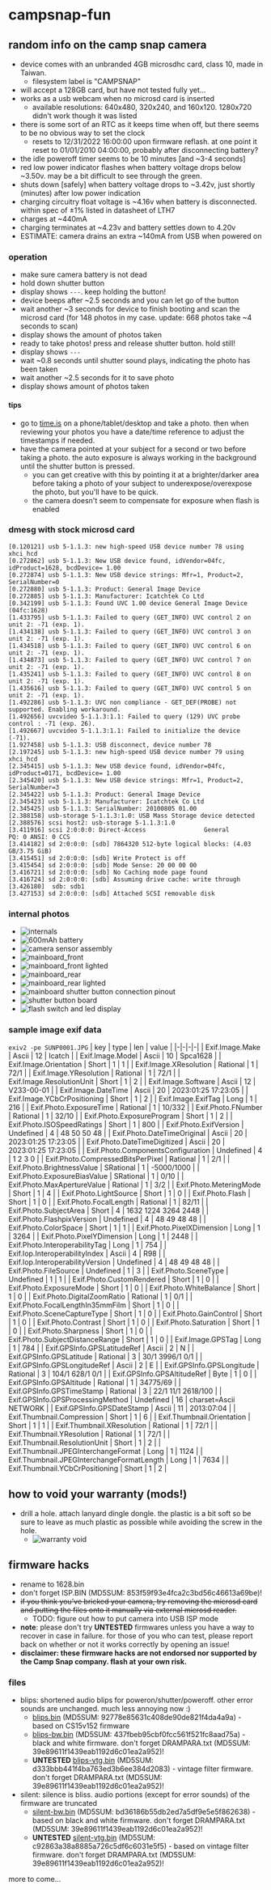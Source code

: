 # campsnap-fun

## random info on the camp snap camera
* device comes with an unbranded 4GB microsdhc card, class 10, made in Taiwan.
  * filesystem label is "CAMPSNAP"
* will accept a 128GB card, but have not tested fully yet...
* works as a usb webcam when no microsd card is inserted
  * available resolutions: 640x480, 320x240, and 160x120. 1280x720 didn't work though it was listed
* there is some sort of an RTC as it keeps time when off, but there seems to be no obvious way to set the clock
  * resets to 12/31/2022 16:00:00 upon firmware reflash. at one point it reset to 01/01/2010 04:00:00, probably after disconnecting battery?
* the idle poweroff timer seems to be 10 minutes \[and ~3-4 seconds\]
* red low power indicator flashes when battery voltage drops below ~3.50v. may be a bit difficult to see through the green.
* shuts down \[safely\] when battery voltage drops to ~3.42v, just shortly (minutes) after low power indication
* charging circuitry float voltage is ~4.16v when battery is disconnected. within spec of ±1% listed in datasheet of LTH7
* charges at ~440mA
* charging terminates at ~4.23v and battery settles down to 4.20v
* ESTIMATE: camera drains an extra ~140mA from USB when powered on

### operation
* make sure camera battery is not dead
* hold down shutter button
* display shows `---`. keep holding the button!
* device beeps after ~2.5 seconds and you can let go of the button
* wait another ~3 seconds for device to finish booting and scan the microsd card (for 148 photos in my case. update: 668 photos take ~4 seconds to scan)
* display shows the amount of photos taken
* ready to take photos! press and release shutter button. hold still!
* display shows `---`
* wait ~0.8 seconds until shutter sound plays, indicating the photo has been taken
* wait another ~2.5 seconds for it to save photo
* display shows amount of photos taken
#### tips
* go to [time.is](https://time.is) on a phone/tablet/desktop and take a photo. then when reviewing your photos you have a date/time reference to adjust the timestamps if needed.
* have the camera pointed at your subject for a second or two before taking a photo. the auto exposure is always working in the background until the shutter button is pressed.
  * you can get creative with this by pointing it at a brighter/darker area before taking a photo of your subject to underexpose/overexpose the photo, but you'll have to be quick.
  * the camera doesn't seem to compensate for exposure when flash is enabled

### dmesg with stock microsd card
```
[0.120121] usb 5-1.1.3: new high-speed USB device number 78 using xhci_hcd
[0.272862] usb 5-1.1.3: New USB device found, idVendor=04fc, idProduct=1628, bcdDevice= 1.00
[0.272874] usb 5-1.1.3: New USB device strings: Mfr=1, Product=2, SerialNumber=0
[0.272880] usb 5-1.1.3: Product: General Image Device
[0.272885] usb 5-1.1.3: Manufacturer: Icatchtek Co Ltd 
[0.342199] usb 5-1.1.3: Found UVC 1.00 device General Image Device (04fc:1628)
[1.433795] usb 5-1.1.3: Failed to query (GET_INFO) UVC control 2 on unit 2: -71 (exp. 1).
[1.434138] usb 5-1.1.3: Failed to query (GET_INFO) UVC control 3 on unit 2: -71 (exp. 1).
[1.434518] usb 5-1.1.3: Failed to query (GET_INFO) UVC control 6 on unit 2: -71 (exp. 1).
[1.434873] usb 5-1.1.3: Failed to query (GET_INFO) UVC control 7 on unit 2: -71 (exp. 1).
[1.435241] usb 5-1.1.3: Failed to query (GET_INFO) UVC control 8 on unit 2: -71 (exp. 1).
[1.435616] usb 5-1.1.3: Failed to query (GET_INFO) UVC control 5 on unit 2: -71 (exp. 1).
[1.492286] usb 5-1.1.3: UVC non compliance - GET_DEF(PROBE) not supported. Enabling workaround.
[1.492656] uvcvideo 5-1.1.3:1.1: Failed to query (129) UVC probe control : -71 (exp. 26).
[1.492667] uvcvideo 5-1.1.3:1.1: Failed to initialize the device (-71).
[1.927458] usb 5-1.1.3: USB disconnect, device number 78
[2.197245] usb 5-1.1.3: new high-speed USB device number 79 using xhci_hcd
[2.345415] usb 5-1.1.3: New USB device found, idVendor=04fc, idProduct=0171, bcdDevice= 1.00
[2.345420] usb 5-1.1.3: New USB device strings: Mfr=1, Product=2, SerialNumber=3
[2.345422] usb 5-1.1.3: Product: General Image Device
[2.345423] usb 5-1.1.3: Manufacturer: Icatchtek Co Ltd 
[2.345425] usb 5-1.1.3: SerialNumber: 20100805 01.00
[2.388158] usb-storage 5-1.1.3:1.0: USB Mass Storage device detected
[2.388576] scsi host2: usb-storage 5-1.1.3:1.0
[3.411916] scsi 2:0:0:0: Direct-Access                General             PQ: 0 ANSI: 0 CCS
[3.414182] sd 2:0:0:0: [sdb] 7864320 512-byte logical blocks: (4.03 GB/3.75 GiB)
[3.415451] sd 2:0:0:0: [sdb] Write Protect is off
[3.415454] sd 2:0:0:0: [sdb] Mode Sense: 20 00 00 00
[3.416721] sd 2:0:0:0: [sdb] No Caching mode page found
[3.416724] sd 2:0:0:0: [sdb] Assuming drive cache: write through
[3.426180]  sdb: sdb1
[3.427153] sd 2:0:0:0: [sdb] Attached SCSI removable disk
```

### internal photos
* ![internals](./images/IMG_20231210_153403977.jpg)
* ![600mAh battery](./images/battery.jpg)
* ![camera sensor assembly](./images/camera_assembly.jpg)
* ![mainboard_front](./images/mainboard_front.jpg)
* ![mainboard_front lighted](./images/mainboard_front_lighted.jpg)
* ![mainboard_rear](./images/mainboard_rear.jpg)
* ![mainboard_rear lighted](./images/mainboard_rear_lighted.jpg)
* ![mainboard shutter button connection pinout](./images/mainboard_shutter_button_connection.jpg)
* ![shutter button board](./images/shutter_button_board.jpg)
* ![flash switch and led display](./images/flash_switch.jpg)

### sample image exif data
`exiv2 -pe SUNP0001.JPG`
| key | type | len | value |
|-|-|-|-|
| Exif.Image.Make | Ascii | 12 | Icatch |
| Exif.Image.Model | Ascii | 10 | Spca1628 |
| Exif.Image.Orientation | Short | 1 | 1 |
| Exif.Image.XResolution | Rational | 1 | 72/1 |
| Exif.Image.YResolution | Rational | 1 | 72/1 |
| Exif.Image.ResolutionUnit | Short | 1 | 2 |
| Exif.Image.Software | Ascii | 12 | V233-00-01 |
| Exif.Image.DateTime | Ascii | 20 | 2023:01:25 17:23:05 |
| Exif.Image.YCbCrPositioning | Short | 1 | 2 |
| Exif.Image.ExifTag | Long | 1 | 216 |
| Exif.Photo.ExposureTime | Rational | 1 | 10/332 |
| Exif.Photo.FNumber | Rational | 1 | 32/10 |
| Exif.Photo.ExposureProgram | Short | 1 | 2 |
| Exif.Photo.ISOSpeedRatings | Short | 1 | 800 |
| Exif.Photo.ExifVersion | Undefined | 4 | 48 50 50 48 |
| Exif.Photo.DateTimeOriginal | Ascii | 20 | 2023:01:25 17:23:05 |
| Exif.Photo.DateTimeDigitized | Ascii | 20 | 2023:01:25 17:23:05 |
| Exif.Photo.ComponentsConfiguration | Undefined | 4 | 1 2 3 0 |
| Exif.Photo.CompressedBitsPerPixel | Rational | 1 | 2/1 |
| Exif.Photo.BrightnessValue | SRational | 1 | -5000/1000 |
| Exif.Photo.ExposureBiasValue | SRational | 1 | 0/10 |
| Exif.Photo.MaxApertureValue | Rational | 1 | 3/2 |
| Exif.Photo.MeteringMode | Short | 1 | 4 |
| Exif.Photo.LightSource | Short | 1 | 0 |
| Exif.Photo.Flash | Short | 1 | 0 |
| Exif.Photo.FocalLength | Rational | 1 | 82/11 |
| Exif.Photo.SubjectArea | Short | 4 | 1632 1224 3264 2448 |
| Exif.Photo.FlashpixVersion | Undefined | 4 | 48 49 48 48 |
| Exif.Photo.ColorSpace | Short | 1 | 1 |
| Exif.Photo.PixelXDimension | Long | 1 | 3264 |
| Exif.Photo.PixelYDimension | Long | 1 | 2448 |
| Exif.Photo.InteroperabilityTag | Long | 1 | 754 |
| Exif.Iop.InteroperabilityIndex | Ascii | 4 | R98 |
| Exif.Iop.InteroperabilityVersion | Undefined | 4 | 48 49 48 48 |
| Exif.Photo.FileSource | Undefined | 1 | 3 |
| Exif.Photo.SceneType | Undefined | 1 | 1 |
| Exif.Photo.CustomRendered | Short | 1 | 0 |
| Exif.Photo.ExposureMode | Short | 1 | 0 |
| Exif.Photo.WhiteBalance | Short | 1 | 0 |
| Exif.Photo.DigitalZoomRatio | Rational | 1 | 0/1 |
| Exif.Photo.FocalLengthIn35mmFilm | Short | 1 | 0 |
| Exif.Photo.SceneCaptureType | Short | 1 | 0 |
| Exif.Photo.GainControl | Short | 1 | 0 |
| Exif.Photo.Contrast | Short | 1 | 0 |
| Exif.Photo.Saturation | Short | 1 | 0 |
| Exif.Photo.Sharpness | Short | 1 | 0 |
| Exif.Photo.SubjectDistanceRange | Short | 1 | 0 |
| Exif.Image.GPSTag | Long | 1 | 784 |
| Exif.GPSInfo.GPSLatitudeRef | Ascii | 2 | N |
| Exif.GPSInfo.GPSLatitude | Rational | 3 | 30/1 3996/1 0/1 |
| Exif.GPSInfo.GPSLongitudeRef | Ascii | 2 | E |
| Exif.GPSInfo.GPSLongitude | Rational | 3 | 104/1 628/1 0/1 |
| Exif.GPSInfo.GPSAltitudeRef | Byte | 1 | 0 |
| Exif.GPSInfo.GPSAltitude | Rational | 1 | 34775/69 |
| Exif.GPSInfo.GPSTimeStamp | Rational | 3 | 22/1 11/1 2618/100 |
| Exif.GPSInfo.GPSProcessingMethod | Undefined | 16 | charset=Ascii NETWORK |
| Exif.GPSInfo.GPSDateStamp | Ascii | 11 | 2013:07:04 |
| Exif.Thumbnail.Compression | Short | 1 | 6 |
| Exif.Thumbnail.Orientation | Short | 1 | 1 |
| Exif.Thumbnail.XResolution | Rational | 1 | 72/1 |
| Exif.Thumbnail.YResolution | Rational | 1 | 72/1 |
| Exif.Thumbnail.ResolutionUnit | Short | 1 | 2 |
| Exif.Thumbnail.JPEGInterchangeFormat | Long | 1 | 1124 |
| Exif.Thumbnail.JPEGInterchangeFormatLength | Long | 1 | 7634 |
| Exif.Thumbnail.YCbCrPositioning | Short | 1 | 2 |

## how to void your warranty (mods!)
* drill a hole. attach lanyard dingle dongle. the plastic is a bit soft so be sure to leave as much plastic as possible while avoiding the screw in the hole.
  * ![warranty void](./images/lanyard_hole.jpg)

## firmware hacks
* rename to 1628.bin
* don't forget ISP.BIN (MD5SUM: 853f59f93e4fca2c3bd56c46613a69be)!
* ~~if you think you've bricked your camera, try removing the microsd card and putting the files onto it manually via external microsd reader.~~
  * TODO: figure out how to put camera into USB ISP mode
* **note**: please don't try **UNTESTED** firmwares unless you have a way to recover in case in failure. for those of you who can test, please report back on whether or not it works correctly by opening an issue!
* **disclaimer: these firmware hacks are not endorsed nor supported by the Camp Snap company. flash at your own risk.**


### files
* blips: shortened audio blips for poweron/shutter/poweroff. other error sounds are unchanged. much less annoying now :)
  * [blips.bin](https://raw.githubusercontent.com/prokrypt/campsnap-fun/main/fwhacks/blips.bin) (MD5SUM: 92778e85631c408de90de821f4da4a9a) - based on CS15v152 firmware
  * [blips-bw.bin](https://raw.githubusercontent.com/prokrypt/campsnap-fun/main/fwhacks/blips-bw.bin) (MD5SUM: 437fbeb95cbf0fcc561f521fc8aad75a) - black and white firmware. don't forget DRAMPARA.txt (MD5SUM: 39e89611f1439eab1192d6c01ea2a952)!
  * **UNTESTED** [blips-vtg.bin](https://raw.githubusercontent.com/prokrypt/campsnap-fun/main/fwhacks/blips-vtg.bin) (MD5SUM: d333bbb441f4ba763ed3b6ee384d2083) - vintage filter firmware. don't forget DRAMPARA.txt (MD5SUM: 39e89611f1439eab1192d6c01ea2a952)!
* silent: silence is bliss. audio portions (except for error sounds) of the firmware are truncated
  * [silent-bw.bin](https://raw.githubusercontent.com/prokrypt/campsnap-fun/main/fwhacks/silent-bw.bin) (MD5SUM: bd36186b55db2ed7a5df9e5e5f862638) - based on black and white firmware. don't forget DRAMPARA.txt (MD5SUM: 39e89611f1439eab1192d6c01ea2a952)!
  * **UNTESTED** [silent-vtg.bin](https://raw.githubusercontent.com/prokrypt/campsnap-fun/main/fwhacks/silent-vtg.bin) (MD5SUM: c92863a38a8885a726c5df6c6031e5f5) - based on vintage filter firmware. don't forget DRAMPARA.txt (MD5SUM: 39e89611f1439eab1192d6c01ea2a952)!

more to come...
